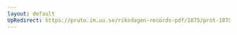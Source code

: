 ```yaml
---
layout: default
UpRedirect: https://pruto.im.uu.se/riksdagen-records-pdf/1875/prot-1875--ak--028/prot-1875--ak--028_011.pdf
---
```

